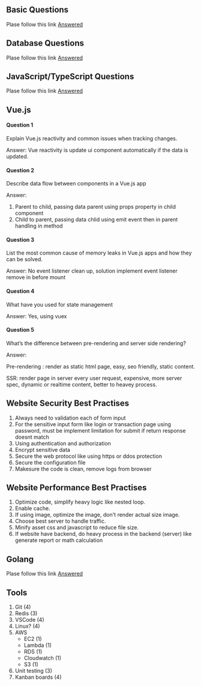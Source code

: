 ## Basic Questions

Plase follow this link [Answered](basic/)

## Database Questions

Plase follow this link [Answered](database/)

## JavaScript/TypeScript Questions

Plase follow this link [Answered](typescript/)

## Vue.js

#### Question 1
Explain Vue.js reactivity and common issues when tracking changes.

Answer: Vue reactivity is update ui component automatically if the data is updated.

#### Question 2
Describe data flow between components in a Vue.js app

Answer:
1. Parent to child, passing data parent using props property in child component
2. Child to parent, passing data chlid using emit event then in parent handling in method

#### Question 3
List the most common cause of memory leaks in Vue.js apps and how they can be solved.

Answer: No event listener clean up, solution implement event listener remove in before mount

#### Question 4
What have you used for state management

Answer: Yes, using vuex

#### Question 5
What’s the difference between pre-rendering and server side rendering?

Answer:

Pre-rendering : render as static html page, easy, seo friendly, static content.

SSR: render page in server every user request, expensive, more server spec, dynamic or realtime content, better to heavey process.


## Website Security Best Practises

1. Always need to validation each of form input
2. For the sensitive input form like login or transaction page using password, must be implement limitation for submit if return response doesnt match
3. Using authentication and authorization
4. Encrypt sensitive data
5. Secure the web protocol like using https or ddos protection
6. Secure the configuration file
7. Makesure the code is clean, remove logs from browser

## Website Performance Best Practises

1. Optimize code, simplify heavy logic like nested loop.
2. Enable cache.
3. If using image, optimize the image, don't render actual size image.
4. Choose best server to handle traffic.
5. Minify asset css and javascript to reduce file size.
6. If website have backend, do heavy process in the backend (server) like generate report or math calculation

## Golang

Plase follow this link [Answered](golang/)

## Tools

1. Git (4)
2. Redis (3)
3. VSCode (4)
4. Linux? (4)
5. AWS
    - EC2 (1)
    - Lambda (1)
    - RDS (1)
    - Cloudwatch (1)
    - S3 (1)
6. Unit testing (3)
7. Kanban boards (4)

